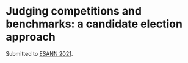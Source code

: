 # Judging competitions and benchmarks: a candidate election approach

Submitted to [ESANN 2021](https://www.esann.org/).
